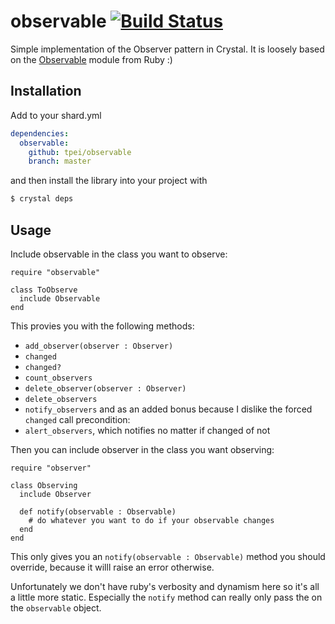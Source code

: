 # observable [![Build Status](https://travis-ci.org/TPei/Observable.svg?branch=master)](https://travis-ci.org/TPei/Observable)
Simple implementation of the Observer pattern in Crystal. It is loosely based on the [Observable](http://ruby-doc.org/stdlib-2.0.0/libdoc/observer/rdoc/Observable.html) module from Ruby :)

## Installation

Add to your shard.yml

```yaml
dependencies:
  observable:
    github: tpei/observable
    branch: master
```

and then install the library into your project with

```bash
$ crystal deps
```

## Usage

Include observable in the class you want to observe:

```crystal
require "observable"

class ToObserve
  include Observable
end
```
This provies you with the following methods:
- `add_observer(observer : Observer)`
- `changed`
- `changed?`
- `count_observers`
- `delete_observer(observer : Observer)`
- `delete_observers`
- `notify_observers`
and as an added bonus because I dislike the forced `changed` call precondition:
- `alert_observers`, which notifies no matter if changed of not


Then you can include observer in the class you want observing:

```crystal
require "observer"

class Observing
  include Observer

  def notify(observable : Observable)
    # do whatever you want to do if your observable changes
  end
end
```
This only gives you an `notify(observable : Observable)` method you should override, because it willl raise an error otherwise.

Unfortunately we don't have ruby's verbosity and dynamism here so it's all a little more static. Especially the `notify` method can really only pass the on the `observable` object.
